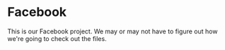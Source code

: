 Facebook
========
This is our Facebook project. We may or may not have to figure out how we're going to check out the files.
